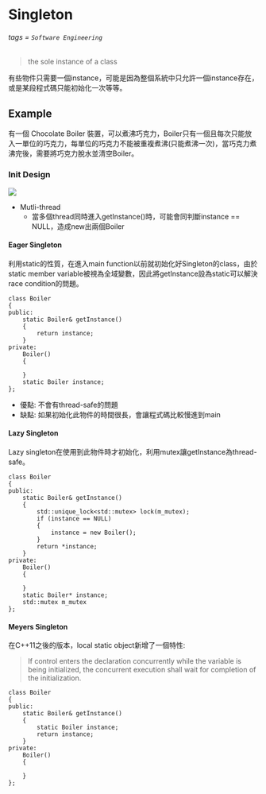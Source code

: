 # Singleton
###### tags = `Software Engineering`
> the sole instance of a class

有些物件只需要一個instance，可能是因為整個系統中只允許一個instance存在，或是某段程式碼只能初始化一次等等。

## Example
有一個 Chocolate Boiler 裝置，可以煮沸巧克力，Boiler只有一個且每次只能放入一單位的巧克力，每單位的巧克力不能被重複煮沸(只能煮沸一次)，當巧克力煮沸完後，需要將巧克力脫水並清空Boiler。

### Init Design
![](https://i.imgur.com/Wpg19SY.png)

* Mutli-thread
    * 當多個thread同時進入getInstance()時，可能會同判斷instance == NULL，造成new出兩個Boiler

#### Eager Singleton
利用static的性質，在進入main function以前就初始化好Singleton的class，由於static member variable被視為全域變數，因此將getInstance設為static可以解決race condition的問題。

```cpp=1
class Boiler
{
public:
    static Boiler& getInstance()
    {
        return instance;
    }
private:
    Boiler()
    {
    
    }
    static Boiler instance;
};
```

* 優點: 不會有thread-safe的問題
* 缺點: 如果初始化此物件的時間很長，會讓程式碼比較慢進到main

#### Lazy Singleton
Lazy singleton在使用到此物件時才初始化，利用mutex讓getInstance為thread-safe。

```cpp=1
class Boiler
{
public:
    static Boiler& getInstance()
    {
        std::unique_lock<std::mutex> lock(m_mutex);
        if (instance == NULL)
        {
            instance = new Boiler();
        }
        return *instance;
    }
private:
    Boiler()
    {
    
    }
    static Boiler* instance;
    std::mutex m_mutex
};
```

#### Meyers Singleton
在C++11之後的版本，local static object新增了一個特性:
> If control enters the declaration concurrently while the variable is being initialized, the concurrent execution shall wait for completion of the initialization.

```cpp=1
class Boiler
{
public:
    static Boiler& getInstance()
    {
        static Boiler instance;
        return instance;
    }
private:
    Boiler()
    {
    
    }
};
```

